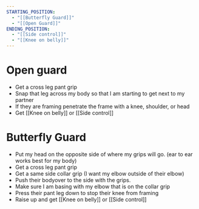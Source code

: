 ```yaml
---
STARTING_POSITION:
  - "[[Butterfly Guard]]"
  - "[[Open Guard]]"
ENDING_POSITION:
  - "[[Side control]]"
  - "[[Knee on belly]]"
---
```

# Open guard
- Get a cross leg pant grip
- Snap that leg across my body so that I am starting to get next to my partner
- If they are framing penetrate the frame with a knee, shoulder, or head
- Get [[Knee on belly]] or [[Side control]]


# Butterfly Guard
- Put my head on the opposite side of where my grips will go. (ear to ear works best for my body)
- Get a cross leg pant grip
- Get a same side collar grip (I want my elbow outside of their elbow)
- Push their bodyover to the side with the grips. 
- Make sure I am basing with my elbow that is on the collar grip
- Press their pant leg down to stop their knee from framing
- Raise up and get [[Knee on belly]] or [[Side control]]
